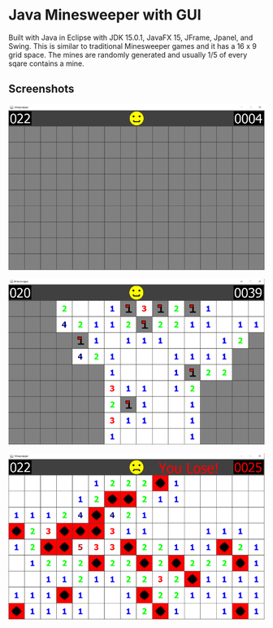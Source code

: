 # Java Minesweeper with GUI

Built with Java in Eclipse with JDK 15.0.1, JavaFX 15, JFrame, Jpanel, and Swing. This is similar to traditional Minesweeper games and it has a 16 x 9 grid space. The mines are randomly generated and usually 1/5 of every sqare contains a mine.

## Screenshots

![](images/Minesweeper1.PNG)

![](images/Minesweeper2.PNG)

![](images/Minesweeper3.PNG)